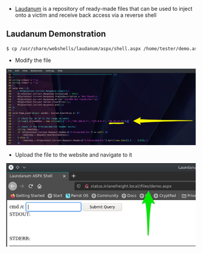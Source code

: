 * [Laudanum](https://github.com/adamcaudill/laudanum) is a repository of ready-made files that can be used to inject onto a victim and receive back access via a reverse shell

## Laudanum Demonstration

```sh
$ cp /usr/share/webshells/laudanum/aspx/shell.aspx /home/tester/demo.aspx
```

* Modify the file

![](./Screenshots/modify-shell.png)

* Upload the file to the website and navigate to it

![](./Screenshots/laud-nav.png)